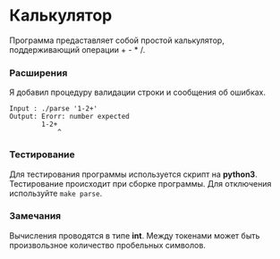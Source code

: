 # Калькулятор
Программа предаставляет собой простой калькулятор,
поддерживающий операции + - * /.
### Расширения
Я добавил процедуру валидации строки и сообщения об ошибках.
```
Input : ./parse '1-2+'
Output: Erorr: number expected
        1-2+
            ^
```
### Тестирование
Для тестирования программы используется скрипт на **python3**. Тестирование происходит при сборке программы.
Для отключения используйте ```make parse```.
### Замечания
Вычисления проводятся в типе **int**.
Между токенами может быть произвользное количество пробельных символов.
